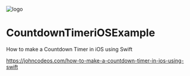 ![logo](https://i.imgur.com/Dv73hCk.png)
# CountdownTimeriOSExample
How to make a Countdown Timer in iOS using Swift

https://johncodeos.com/how-to-make-a-countdown-timer-in-ios-using-swift


